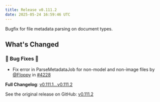 ```yaml
---
title: Release v0.111.2
date: 2025-05-24 16:59:46 UTC
---
```

Bugfix for file metadata parsing on document types.

## What's Changed
### 🐛 Bug Fixes 🐛
* Fix error in ParseMetadataJob for non-model and non-image files by [@Floppy](https://github.com/Floppy) in [#4228](https://github.com/manyfold3d/manyfold/pull/4228)


**Full Changelog**: [v0.111.1...v0.111.2](https://github.com/manyfold3d/manyfold/compare/v0.111.1...v0.111.2)

See the original release on GitHub: [v0.111.2](https://github.com/manyfold3d/manyfold/releases/tag/v0.111.2)

